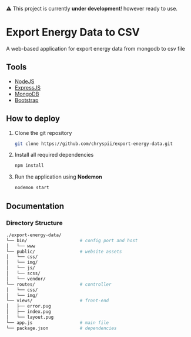 :warning: This project is currently **under development**! however ready to use.

# Export Energy Data to CSV
A web-based application for export energy data from mongodb to csv file

## Tools
* [NodeJS](https://nodejs.org/)
* [ExpressJS](https://expressjs.com/)
* [MongoDB](https://www.mongodb.com/)
* [Bootstrap](https://getbootstrap.com/)

## How to deploy
1. Clone the git repository
    ```bash
    git clone https://github.com/chryspii/export-energy-data.git
    ```

2. Install all required dependencies
    ```bash
    npm install
    ```

3. Run the application using **Nodemon** 
    ```bash
    nodemon start
    ```

## Documentation
### Directory Structure
```bash
./export-energy-data/
└── bin/                    # config port and host
│   └── www
└── public/                 # website assets
│   └── css/
│   └── img/
│   └── js/
│   └── scss/
│   └── vendor/
└── routes/                 # controller
│   └── css/
│   └── img/
└── views/                  # front-end 
│   ├── error.pug
│   ├── index.pug
│   └── layout.pug
└── app.js                  # main file
└── package.json            # dependencies
